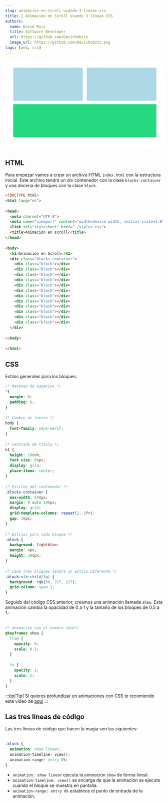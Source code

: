 ```yaml
---
slug: animacion-en-scroll-usando-3-lineas-css
title: 🍡 Animación en Scroll usando 3 líneas CSS
authors:
  name: David Ruiz
  title: Software Developer
  url: https://github.com/Davichobits
  image_url: https://github.com/Davichobits.png
tags: [web, css]
---
```


![Beach](./portada.png)

<!--truncate-->

## HTML

Para empezar vamos a crear un archivo HTML `index.html` con la estructura inicial. Este archivo tendrá un div contenedor con la clase `blocks-container` y una docena de bloques con la clase `block`.

```html title="index.html"
<!DOCTYPE html>
<html lang="en">

<head>
  <meta charset="UTF-8">
  <meta name="viewport" content="width=device-width, initial-scale=1.0">
  <link rel="stylesheet" href="./styles.css">
  <title>Animación en scroll</title>
</head>

<body>
  <h1>Animación en Scroll</h1>
  <div class="blocks-container">
    <div class="block"></div>
    <div class="block"></div>
    <div class="block"></div>
    <div class="block"></div>
    <div class="block"></div>
    <div class="block"></div>
    <div class="block"></div>
    <div class="block"></div>
    <div class="block"></div>
    <div class="block"></div>
    <div class="block"></div>
    <div class="block"></div>
  </div>

</body>

</html>
```

## CSS

Estilos generales para los bloques:

```css title="styles.css"
/* Reseteo de espacios */
*{
  margin: 0;
  padding: 0;
}

/* Cambio de fuente */
body {
  font-family: sans-serif;
}

/* Centrado de título */
h1 {
  height: 100vh; 
  font-size: 60px;
  display: grid;
  place-items: center;
}

/* Estilos del contenedor */
.blocks-container {
  max-width: 640px; 
  margin: 0 auto 100px; 
  display: grid; 
  grid-template-columns: repeat(2, 1fr);
  gap: 10px;
}

/* Estilos para cada bloque */
.block {
  background: lightblue;
  margin: 4px;
  height: 300px;
}

/* Cada tres bloques tendrá un estilo diferente */
.block:nth-child(3n) {
  background: rgb(36, 217, 127);
  grid-column: span 2;
}
```

Seguido del código CSS anterior, creamos una animación llamada `show`. Esta animación cambia la opacidad de 0 a 1 y la tamaño de los bloques  de 0.5 a 1.:

```css title="styles.css"

/* Animación con el nombre show*/
@keyframes show {
  from {
    opacity: 0;
    scale: 0.5;
  }

  to {
    opacity: 1;
    scale: 1;
  }
}
```

:::tip[Tip]
Si quieres profundizar en animaciones con CSS te recomiendo este video de [aquí](https://www.youtube.com/watch?v=bqQscQXxIls&list=PLJubkp8BnTJt1u6z_voRiYtwskmP0VVzw&index=11)
:::

## Las tres líneas de código

Las tres líneas de código que hacen la magia son las siguientes:

```css title="styles.css"

.block {
  animation: show linear;
  animation-timeline: view();
  animation-range: entry 0%;
}
```

- `animation: show linear` ejecuta la animación `show` de forma lineal.
- `animation-timeline: view()` se encarga de que la animación se ejecute cuando el bloque se muestra en pantalla.
- `animation-range: entry 0%` establece el punto de entrada de la animación.